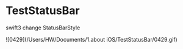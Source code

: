 # TestStatusBar
swift3 change StatusBarStyle

![0429](/Users/HW/Documents/1.about iOS/TestStatusBar/0429.gif)


